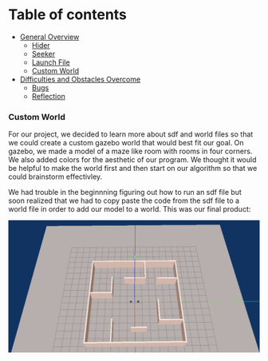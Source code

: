 # Table of contents

* [General Overview](overview.md)
  * [Hider](hider.md)
  * [Seeker](seeker.md)
  * [Launch File](launch.md)
  * [Custom World](world.md)
* [Difficulties and Obstacles Overcome](obstacles.md)
  * [Bugs](bugs.md)
  * [Reflection](reflection.md)

### Custom World

For our project, we decided to learn more about sdf and world files so that we could create a custom gazebo world that would best fit our goal. On gazebo, we made a model of a maze like room with rooms in four corners. We also added colors for the aesthetic of our program. We thought it would be helpful to make the world first and then start on our algorithm so that we could brainstorm effectivley. 

We had trouble in the beginnning figuring out how to run an sdf file but soon realized that we had to copy paste the code from the sdf file to a world file in order to add our model to a world. This was our final product: 

![custom world](images/gazebo_world.png)
